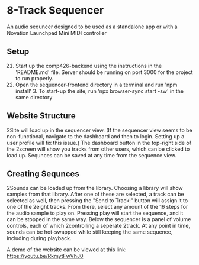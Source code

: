  # 8-Track Sequencer

An audio sequncer designed to be used as a standalone app or with a Novation Launchpad Mini MIDI controller

## Setup

21. Start up the comp426-backend using the instructions in the 'README.md' file. Server should be running on port 3000 for the project to run properly.
22. Open the sequencer-frontend directory in a terminal and run 'npm install' 3. To start-up the site, run 'npx browser-sync start -sw' in the same directory

## Website Structure

2Site will load up in the sequencer view. (If the sequencer view seems to be non-functional, navigate to the dashboard and then to login. Setting up a user profile will fix this issue.) The dashboard button in the top-right side of the   2screen will show you tracks from other users, which can be clicked to load up. Sequnces can be saved at any time from the sequence view.

## Creating Sequnces

2Sounds can be loaded up from the library. Choosing a library will show samples from that library. After one of these are selected, a track can be selected as well, then pressing the "Send to Track!" button will assign it to one of the   2eight tracks. From there, select any amount of the 16 steps for the audio sample to play on. Pressing play will start the sequence, and it can be stopped in the same way. Below the sequencer is a panel of volume controls, each of which  2controlling a seperate 
2track. At any point in time, sounds can be hot-swapped while still keeping the same sequence, including during playback.

A demo of the website can be viewed at this link: https://youtu.be/RkmytFwVhJ0
